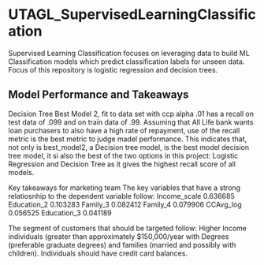 # UTAGL_SupervisedLearningClassification
Supervised Learning Classification focuses on leveraging data to build ML Classification models which predict classification labels for unseen data.  Focus of this repository is logistic regression and decision trees. 



## Model Performance and Takeaways 
Decision Tree Best Model 2, fit to data set with ccp alpha .01 has a recall on test data of .099 and on train data of .99. Assuming that All Life bank wants loan purchasers to also have a high rate of repayment, use of the recall metric is the best metric to judge madel performance. This indicates that, not only is best_model2, a Decision tree model, is the best model decision tree model, it si also the best of the two options in this project: Logistic Regression and Decision Tree as it gives the highest recall score of all models.

Key takeaways for marketing team
The key variables that have a strong relatiosnhip to the dependent variable follow: Income_scale 0.636685 Education_2 0.103283 Family_3 0.082412 Family_4 0.079906 CCAvg_log 0.056525 Education_3 0.041189

The segment of customers that should be targeted follow: Higher Income individuals (greater than approximately $150,000/year with Degrees (preferable graduate degrees) and families (married and possibly with children). Individuals should have credit card balances.

 
